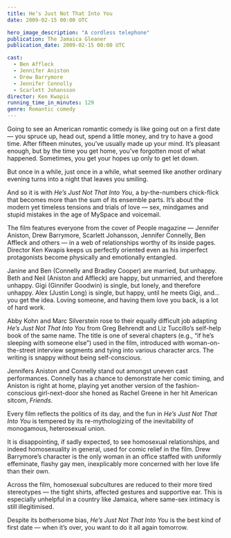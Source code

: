 ```yaml
---
title: Heʼs Just Not That Into You
date: 2009-02-15 00:00 UTC

hero_image_description: "A cordless telephone"
publication: The Jamaica Gleaner
publication_date: 2009-02-15 00:00 UTC

cast:
  - Ben Affleck
  - Jennifer Aniston
  - Drew Barrymore
  - Jennifer Connolly
  - Scarlett Johansson
director: Ken Kwapis
running_time_in_minutes: 129
genre: Romantic comedy
---
```


Going to see an American romantic comedy is like going out on a first date — you
spruce up, head out, spend a little money, and try to have a good time. After
fifteen minutes, you’ve usually made up your mind. It’s pleasant enough, but by
the time you get home, you’ve forgotten most of what happened. Sometimes, you
get your hopes up only to get let down.

But once in a while, just once in a while, what seemed like another ordinary
evening turns into a night that leaves you smiling.

And so it is with _He’s Just Not That Into You_, a by-the-numbers chick-flick
that becomes more than the sum of its ensemble parts. It’s about the modern yet
timeless tensions and trials of love — sex, mindgames and stupid mistakes in the
age of MySpace and voicemail.

The film features everyone from the cover of People magazine — Jennifer Aniston,
Drew Barrymore, Scarlett Johansson, Jennifer Connelly, Ben Affleck and others —
in a web of relationships worthy of its inside pages. Director Ken Kwapis keeps
us perfectly oriented even as his imperfect protagonists become physically and
emotionally entangled.

Janine and Ben (Connelly and Bradley Cooper) are married, but unhappy. Beth and
Neil (Aniston and Affleck) are happy, but unmarried, and therefore unhappy. Gigi
(Ginnifer Goodwin) is single, but lonely, and therefore unhappy. Alex (Justin
Long) is single, but happy, until he meets Gigi, and... you get the idea. Loving
someone, and having them love you back, is a lot of hard work.

Abby Kohn and Marc Silverstein rose to their equally difficult job adapting
_He’s Just Not That Into You_ from Greg Behrendt and Liz Tuccillo’s self-help
book of the same name. The title is one of several chapters (e.g., “if he’s
sleeping with someone else”) used in the film, introduced with
woman-on-the-street interview segments and tying into various character arcs.
The writing is snappy without being self-conscious.

Jennifers Aniston and Connelly stand out amongst uneven cast performances.
Connelly has a chance to demonstrate her comic timing, and Aniston is right at
home, playing yet another version of the fashion-conscious girl-next-door she
honed as Rachel Greene in her hit American sitcom, _Friends_.

Every film reflects the politics of its day, and the fun in _He’s Just Not That
Into You_ is tempered by its re-mythologizing of the inevitability of
monogamous, heterosexual union.

It is disappointing, if sadly expected, to see homosexual relationships, and
indeed homosexuality in general, used for comic relief in the film. Drew
Barrymore’s character is the only woman in an office staffed with uniformly
effeminate, flashy gay men, inexplicably more concerned with her love life than
their own.

Across the film, homosexual subcultures are reduced to their more tired
stereotypes — the tight shirts, affected gestures and supportive ear. This is
especially unhelpful in a country like Jamaica, where same-sex intimacy is still
illegitimised.

Despite its bothersome bias, _He’s Just Not That Into You_ is the best kind of
first date — when it’s over, you want to do it all again tomorrow.

